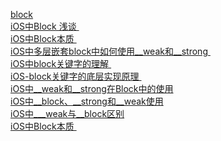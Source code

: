 
   [ block ]( https://blog.csdn.net/nathan1987_/article/details/82749057 )    <br/>
   [ iOS中Block 浅谈 ]( https://www.jianshu.com/p/25a7ba546eac )    <br/>
   [ iOS中Block本质 ]( https://www.jianshu.com/p/4e79e9a0dd82 )    <br/>
   [ iOS中多层嵌套block中如何使用__weak和__strong ]( https://blog.csdn.net/nathan1987_/article/details/82749057 )    <br/>
   [ iOS中block关键字的理解 ]( https://www.jianshu.com/p/e5b56b883d54 )    <br/>
   [ iOS-block关键字的底层实现原理 ]( https://www.jianshu.com/p/404ff9d3cd42 )    <br/>
   [ iOS中__weak和__strong在Block中的使用 ]( https://www.jianshu.com/p/fe772a3536ca )  <br/>
   [ iOS中__block、__strong和__weak使用 ]( https://blog.csdn.net/wsh7365062/article/details/51594225 )    <br/>
   [ iOS中___weak与__block区别 ]( https://honglu.me/2015/01/06/weak%E4%B8%8Eblock%E5%8C%BA%E5%88%AB/ )    <br/>
   [ iOS中Block本质 ]( https://www.jianshu.com/p/4e79e9a0dd82 )    <br/>

